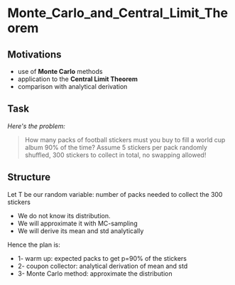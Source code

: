 # Monte_Carlo_and_Central_Limit_Theorem

## Motivations
- use of **Monte Carlo** methods
- application to the **Central Limit Theorem**
- comparison with analytical derivation

## Task
*Here's the problem:*
> How many packs of football stickers must you buy to fill a world cup album 90% of the time?
> Assume 5 stickers per pack randomly shuffled, 300 stickers to collect in total, no swapping allowed!

## Structure
Let T be our random variable: number of packs needed to collect the 300 stickers
- We do not know its distribution.
- We will approximate it with MC-sampling
- We will derive its mean and std analytically 

Hence the plan is:
- 1- warm up: expected packs to get p=90% of the stickers
- 2- coupon collector: analytical derivation of mean and std
- 3- Monte Carlo method: approximate the distribution
